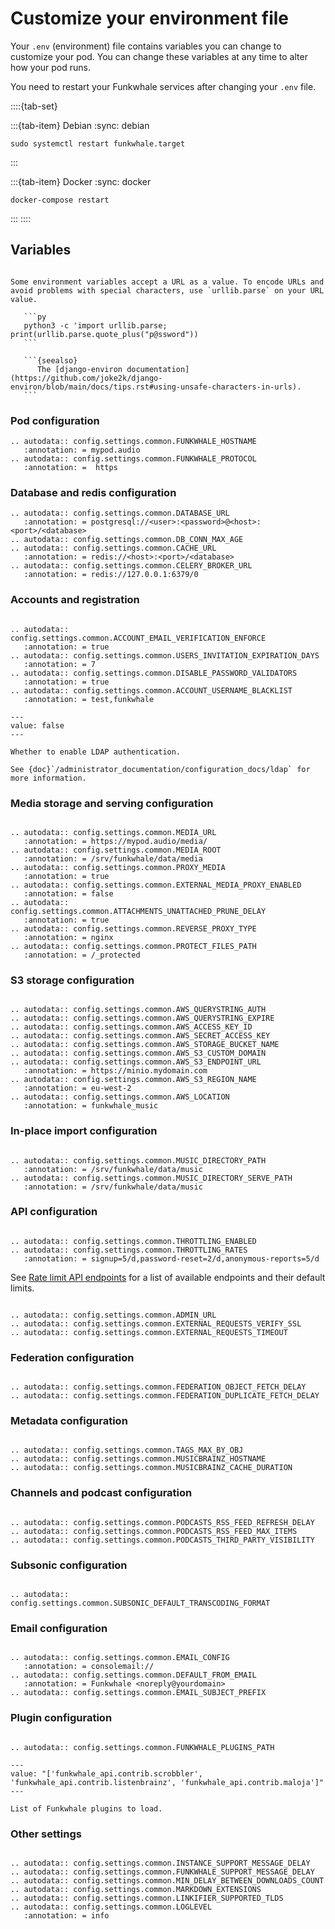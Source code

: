 # Customize your environment file

Your `.env` (environment) file contains variables you can change to customize your pod. You can change these variables at any time to alter how your pod runs.

You need to restart your Funkwhale services after changing your `.env` file.

::::{tab-set}

:::{tab-item} Debian
:sync: debian

   ```{code} bash
   sudo systemctl restart funkwhale.target
   ```

:::

:::{tab-item} Docker
:sync: docker

   ```{code} bash
   docker-compose restart
   ```

:::
::::

## Variables

````{important}

Some environment variables accept a URL as a value. To encode URLs and avoid problems with special characters, use `urllib.parse` on your URL value.

   ```py
   python3 -c 'import urllib.parse; print(urllib.parse.quote_plus("p@ssword"))
   ```

   ```{seealso}
      The [django-environ documentation](https://github.com/joke2k/django-environ/blob/main/docs/tips.rst#using-unsafe-characters-in-urls).
   ```

````

### Pod configuration

```{eval-rst}
.. autodata:: config.settings.common.FUNKWHALE_HOSTNAME
   :annotation: = mypod.audio
.. autodata:: config.settings.common.FUNKWHALE_PROTOCOL
   :annotation: =  https
```

### Database and redis configuration

```{eval-rst}
.. autodata:: config.settings.common.DATABASE_URL
   :annotation: = postgresql://<user>:<password>@<host>:<port>/<database>
.. autodata:: config.settings.common.DB_CONN_MAX_AGE
.. autodata:: config.settings.common.CACHE_URL
   :annotation: = redis://<host>:<port>/<database>
.. autodata:: config.settings.common.CELERY_BROKER_URL
   :annotation: = redis://127.0.0.1:6379/0
```

### Accounts and registration

```{eval-rst}

.. autodata:: config.settings.common.ACCOUNT_EMAIL_VERIFICATION_ENFORCE
   :annotation: = true
.. autodata:: config.settings.common.USERS_INVITATION_EXPIRATION_DAYS
   :annotation: = 7
.. autodata:: config.settings.common.DISABLE_PASSWORD_VALIDATORS
   :annotation: = true
.. autodata:: config.settings.common.ACCOUNT_USERNAME_BLACKLIST
   :annotation: = test,funkwhale
```

```{py:data} LDAP_ENABLED
---
value: false
---

Whether to enable LDAP authentication.

See {doc}`/administrator_documentation/configuration_docs/ldap` for more information.

```

### Media storage and serving configuration

```{eval-rst}

.. autodata:: config.settings.common.MEDIA_URL
   :annotation: = https://mypod.audio/media/
.. autodata:: config.settings.common.MEDIA_ROOT
   :annotation: = /srv/funkwhale/data/media
.. autodata:: config.settings.common.PROXY_MEDIA
   :annotation: = true
.. autodata:: config.settings.common.EXTERNAL_MEDIA_PROXY_ENABLED
   :annotation: = false
.. autodata:: config.settings.common.ATTACHMENTS_UNATTACHED_PRUNE_DELAY
   :annotation: = true
.. autodata:: config.settings.common.REVERSE_PROXY_TYPE
   :annotation: = nginx
.. autodata:: config.settings.common.PROTECT_FILES_PATH
   :annotation: = /_protected

```

### S3 storage configuration

```{eval-rst}

.. autodata:: config.settings.common.AWS_QUERYSTRING_AUTH
.. autodata:: config.settings.common.AWS_QUERYSTRING_EXPIRE
.. autodata:: config.settings.common.AWS_ACCESS_KEY_ID
.. autodata:: config.settings.common.AWS_SECRET_ACCESS_KEY
.. autodata:: config.settings.common.AWS_STORAGE_BUCKET_NAME
.. autodata:: config.settings.common.AWS_S3_CUSTOM_DOMAIN
.. autodata:: config.settings.common.AWS_S3_ENDPOINT_URL
   :annotation: = https://minio.mydomain.com
.. autodata:: config.settings.common.AWS_S3_REGION_NAME
   :annotation: = eu-west-2
.. autodata:: config.settings.common.AWS_LOCATION
   :annotation: = funkwhale_music

```

### In-place import configuration

```{eval-rst}

.. autodata:: config.settings.common.MUSIC_DIRECTORY_PATH
   :annotation: = /srv/funkwhale/data/music
.. autodata:: config.settings.common.MUSIC_DIRECTORY_SERVE_PATH
   :annotation: = /srv/funkwhale/data/music

```

### API configuration

```{eval-rst}

.. autodata:: config.settings.common.THROTTLING_ENABLED
.. autodata:: config.settings.common.THROTTLING_RATES
   :annotation: = signup=5/d,password-reset=2/d,anonymous-reports=5/d

```

See [Rate limit API endpoints](rate-limiting.md) for a list of available endpoints and their default limits.

```{eval-rst}

.. autodata:: config.settings.common.ADMIN_URL
.. autodata:: config.settings.common.EXTERNAL_REQUESTS_VERIFY_SSL
.. autodata:: config.settings.common.EXTERNAL_REQUESTS_TIMEOUT

```

### Federation configuration

```{eval-rst}

.. autodata:: config.settings.common.FEDERATION_OBJECT_FETCH_DELAY
.. autodata:: config.settings.common.FEDERATION_DUPLICATE_FETCH_DELAY

```

### Metadata configuration

```{eval-rst}

.. autodata:: config.settings.common.TAGS_MAX_BY_OBJ
.. autodata:: config.settings.common.MUSICBRAINZ_HOSTNAME
.. autodata:: config.settings.common.MUSICBRAINZ_CACHE_DURATION

```

### Channels and podcast configuration

```{eval-rst}

.. autodata:: config.settings.common.PODCASTS_RSS_FEED_REFRESH_DELAY
.. autodata:: config.settings.common.PODCASTS_RSS_FEED_MAX_ITEMS
.. autodata:: config.settings.common.PODCASTS_THIRD_PARTY_VISIBILITY

```

### Subsonic configuration

```{eval-rst}

.. autodata:: config.settings.common.SUBSONIC_DEFAULT_TRANSCODING_FORMAT

```

### Email configuration

```{eval-rst}

.. autodata:: config.settings.common.EMAIL_CONFIG
   :annotation: = consolemail://
.. autodata:: config.settings.common.DEFAULT_FROM_EMAIL
   :annotation: = Funkwhale <noreply@yourdomain>
.. autodata:: config.settings.common.EMAIL_SUBJECT_PREFIX

```

### Plugin configuration

```{eval-rst}

.. autodata:: config.settings.common.FUNKWHALE_PLUGINS_PATH

```

```{py:data} FUNKWHALE_PLUGINS
---
value: "['funkwhale_api.contrib.scrobbler', 'funkwhale_api.contrib.listenbrainz', 'funkwhale_api.contrib.maloja']"
---

List of Funkwhale plugins to load.
```

### Other settings

```{eval-rst}

.. autodata:: config.settings.common.INSTANCE_SUPPORT_MESSAGE_DELAY
.. autodata:: config.settings.common.FUNKWHALE_SUPPORT_MESSAGE_DELAY
.. autodata:: config.settings.common.MIN_DELAY_BETWEEN_DOWNLOADS_COUNT
.. autodata:: config.settings.common.MARKDOWN_EXTENSIONS
.. autodata:: config.settings.common.LINKIFIER_SUPPORTED_TLDS
.. autodata:: config.settings.common.LOGLEVEL
   :annotation: = info

```
